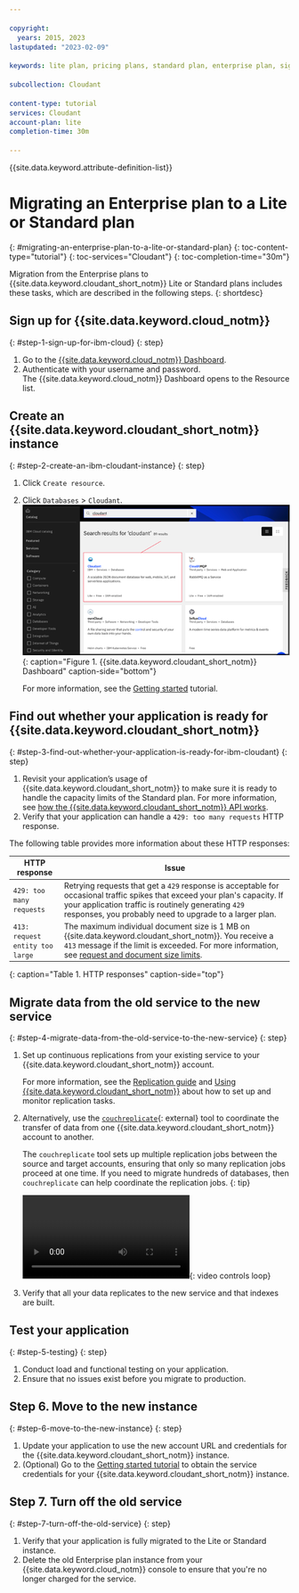 ```yaml
---

copyright:
  years: 2015, 2023
lastupdated: "2023-02-09"

keywords: lite plan, pricing plans, standard plan, enterprise plan, sign up, test application, move to new instance

subcollection: Cloudant

content-type: tutorial
services: Cloudant
account-plan: lite
completion-time: 30m

---
```


{{site.data.keyword.attribute-definition-list}}

# Migrating an Enterprise plan to a Lite or Standard plan
{: #migrating-an-enterprise-plan-to-a-lite-or-standard-plan}
{: toc-content-type="tutorial"}
{: toc-services="Cloudant"}
{: toc-completion-time="30m"}

Migration from the Enterprise plans to {{site.data.keyword.cloudant_short_notm}} Lite or Standard plans includes these tasks, which are described in the following steps.
{: shortdesc}

## Sign up for {{site.data.keyword.cloud_notm}}
{: #step-1-sign-up-for-ibm-cloud}
{: step}

1.  Go to the [{{site.data.keyword.cloud_notm}} Dashboard](https://cloud.ibm.com/).
2. Authenticate with your username and password.  
   The {{site.data.keyword.cloud_notm}} Dashboard opens to the Resource list.

## Create an {{site.data.keyword.cloudant_short_notm}} instance
{: #step-2-create-an-ibm-cloudant-instance}
{: step}

1. Click `Create resource`.
2. Click `Databases` > `Cloudant`.  
   ![Select **Databases** > **Cloudant dashboard** as your instance.](../tutorials/images/img0003.png){: caption="Figure 1. {{site.data.keyword.cloudant_short_notm}} Dashboard" caption-side="bottom"}

   For more information, see the [Getting started](/docs/Cloudant?topic=Cloudant-getting-started-with-cloudant) tutorial.  

## Find out whether your application is ready for {{site.data.keyword.cloudant_short_notm}}
{: #step-3-find-out-whether-your-application-is-ready-for-ibm-cloudant}
{: step}

1. Revisit your application’s usage of {{site.data.keyword.cloudant_short_notm}} to make sure it is ready to handle the capacity limits of the Standard plan.
   For more information, see [how the {{site.data.keyword.cloudant_short_notm}} API works](/docs/Cloudant?topic=Cloudant-ibm-cloud-public#provisioned-throughput-capacity).
2. Verify that your application can handle a `429: too many requests` HTTP response.

The following table provides more information about these HTTP responses:

| HTTP response | Issue |
|--------------|--------|
| `429: too many requests` | Retrying requests that get a `429` response is acceptable for occasional traffic spikes that exceed your plan's capacity. If your application traffic is routinely generating `429` responses, you probably need to upgrade to a larger plan. |
| `413: request entity too large` | The maximum individual document size is 1 MB on {{site.data.keyword.cloudant_short_notm}}. You receive a `413` message if the limit is exceeded. For more information, see [request and document size limits](/docs/Cloudant?topic=Cloudant-ibm-cloud-public#request-and-document-size-limits). |
{: caption="Table 1. HTTP responses" caption-side="top"}

## Migrate data from the old service to the new service 
{: #step-4-migrate-data-from-the-old-service-to-the-new-service}
{: step}

1. Set up continuous replications from your existing service to your {{site.data.keyword.cloudant_short_notm}} account.

   For more information, see the [Replication guide](/docs/Cloudant?topic=Cloudant-replication-api) and [Using {{site.data.keyword.cloudant_short_notm}}](/docs/Cloudant?topic=Cloudant-ibm-cloudant-basics) about how to set up and monitor replication tasks.

2. Alternatively, use the [`couchreplicate`](https://www.npmjs.com/package/couchreplicate){: external} tool to coordinate the transfer of data from one {{site.data.keyword.cloudant_short_notm}} account to another.

   The `couchreplicate` tool sets up multiple replication jobs between the source and target accounts, ensuring that only so many replication jobs proceed at one time. If you need to migrate hundreds of databases, then `couchreplicate` can help coordinate the replication jobs.
   {: tip}

   ![Couchreplicate tool](../images/couchreplicate.mp4){: video controls loop}

3. Verify that all your data replicates to the new service and that indexes are built.

## Test your application
{: #step-5-testing}
{: step}

1. Conduct load and functional testing on your application.
2. Ensure that no issues exist before you migrate to production.

## Step 6. Move to the new instance
{: #step-6-move-to-the-new-instance}
{: step}

1. Update your application to use the new account URL and credentials for the {{site.data.keyword.cloudant_short_notm}} instance.
2. (Optional) Go to the [Getting started tutorial](/docs/Cloudant?topic=Cloudant-getting-started-with-cloudant#creating-service-credentials) to obtain the service credentials for your {{site.data.keyword.cloudant_short_notm}} instance.

## Step 7. Turn off the old service
{: #step-7-turn-off-the-old-service}
{: step}

1. Verify that your application is fully migrated to the Lite or Standard instance.
2. Delete the old Enterprise plan instance from your {{site.data.keyword.cloud_notm}} console to ensure that you're no longer charged for the service.
